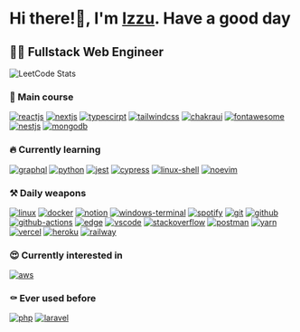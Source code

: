 # Hi there!👋, I'm [Izzu](https://izzuzantyaf.space). Have a good day

## 👨‍💻 **Fullstack Web Engineer**

![LeetCode Stats](https://leetcard.jacoblin.cool/izzuzantyaf?theme=light&font=Lato&ext=heatmap)

### 🤌 Main course
[![reactjs](https://img.shields.io/badge/React-20232A?style=for-the-badge&logo=react&logoColor=61DAFB)](https://reactjs.org)
[![nextjs](https://img.shields.io/badge/next.js-000000?style=for-the-badge&logo=nextdotjs&logoColor=white)](https://nextjs.org)
[![typescirpt](https://img.shields.io/badge/TypeScript-007ACC?style=for-the-badge&logo=typescript&logoColor=white)](https://www.typescriptlang.org)
[![tailwindcss](https://img.shields.io/badge/Tailwind_CSS-38B2AC?style=for-the-badge&logo=tailwind-css&logoColor=white)](https://tailwindcss.com)
[![chakraui](https://img.shields.io/badge/Chakra--UI-319795?style=for-the-badge&logo=chakra-ui&logoColor=white)](https://chakra-ui.com)
[![fontawesome](https://img.shields.io/badge/Font_Awesome-339AF0?style=for-the-badge&logo=fontawesome&logoColor=white)](https://fontawesome.com)
[![nestjs](https://img.shields.io/badge/nestjs-E0234E?style=for-the-badge&logo=nestjs&logoColor=white)](https://nestjs.org)
[![mongodb](https://img.shields.io/badge/MongoDB-4EA94B?style=for-the-badge&logo=mongodb&logoColor=white)](https://mongodb.com)

### 🔥 Currently learning
[![graphql](https://img.shields.io/badge/GraphQl-E10098?style=for-the-badge&logo=graphql&logoColor=white)](https://graphql.org)
[![python](https://img.shields.io/badge/Python-FFD43B?style=for-the-badge&logo=python&logoColor=blue)](https://python.org)
[![jest](https://img.shields.io/badge/Jest-C21325?style=for-the-badge&logo=jest&logoColor=white)](https://jestjs.io)
[![cypress](https://img.shields.io/badge/Cypress-17202C?style=for-the-badge&logo=cypress&logoColor=white)](https://www.cypress.io)
[![linux-shell](https://img.shields.io/badge/Shell_Script-121011?style=for-the-badge&logo=gnu-bash&logoColor=white)](https://en.wikipedia.org/wiki/Bash_(Unix_shell))
[![noevim](https://img.shields.io/badge/NeoVim-%2357A143.svg?&style=for-the-badge&logo=neovim&logoColor=white)](https://neovim.io)

### ⚒️ Daily weapons
[![linux](https://img.shields.io/badge/Linux-FCC624?style=for-the-badge&logo=linux&logoColor=black)](https://kernel.org)
[![docker](https://img.shields.io/badge/Docker-2CA5E0?style=for-the-badge&logo=docker&logoColor=white)](https://docker.com)
[![notion](https://img.shields.io/badge/Notion-000000?style=for-the-badge&logo=notion&logoColor=white)](https://notion.so)
[![windows-terminal](https://img.shields.io/badge/windows%20terminal-4D4D4D?style=for-the-badge&logo=windows%20terminal&logoColor=white)](https://github.com/microsoft/terminal)
[![spotify](https://img.shields.io/badge/Spotify-1ED760?&style=for-the-badge&logo=spotify&logoColor=white)](https://spotify.com)
[![git](https://img.shields.io/badge/GIT-E44C30?style=for-the-badge&logo=git&logoColor=white)](https://git-scm.com)
[![github](https://img.shields.io/badge/GitHub-100000?style=for-the-badge&logo=github&logoColor=white)](https://github.com)
[![github-actions](https://img.shields.io/badge/GitHub_Actions-2088FF?style=for-the-badge&logo=github-actions&logoColor=white)](https://github.com/features/actions)
[![edge](https://img.shields.io/badge/Microsoft_Edge-0078D7?style=for-the-badge&logo=Microsoft-edge&logoColor=white)](https://www.microsoft.com/en-us/edge)
[![vscode](https://img.shields.io/badge/Visual_Studio_Code-0078D4?style=for-the-badge&logo=visual%20studio%20code&logoColor=white)](https://code.visualstudio.com)
[![stackoverflow](https://img.shields.io/badge/Stack_Overflow-FE7A16?style=for-the-badge&logo=stack-overflow&logoColor=white)](https://stackoverflow.com)
[![postman](https://img.shields.io/badge/Postman-FF6C37?style=for-the-badge&logo=Postman&logoColor=white)](https://www.postman.com)
[![yarn](https://img.shields.io/badge/Yarn-2C8EBB?style=for-the-badge&logo=yarn&logoColor=white)](https://yarnpkg.com)
[![vercel](https://img.shields.io/badge/Vercel-000000?style=for-the-badge&logo=vercel&logoColor=white)](https://vercel.com)
[![heroku](https://img.shields.io/badge/Heroku-430098?style=for-the-badge&logo=heroku&logoColor=white)](https://heroku.com)
[![railway](https://img.shields.io/badge/Railway-131415?style=for-the-badge&logo=railway&logoColor=white)](https://railway.app)

### 😍 Currently interested in
[![aws](https://img.shields.io/badge/Amazon_AWS-FF9900?style=for-the-badge&logo=amazonaws&logoColor=white)](https://aws.amazon.com)

### ⚰️ Ever used before
[![php](https://img.shields.io/badge/PHP-777BB4?style=for-the-badge&logo=php&logoColor=white)](https://php.net)
[![laravel](https://img.shields.io/badge/Laravel-FF2D20?style=for-the-badge&logo=laravel&logoColor=white)](https://laravel.com)
